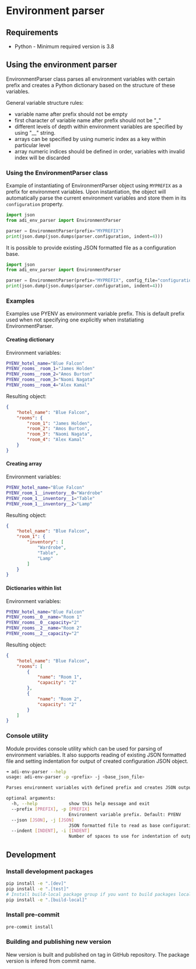 # Environment parser

## Requirements

* Python - Minimum required version is 3.8

## Using the environment parser

EnvironmentParser class parses all environment variables with certain prefix and
creates a Python dictionary based on the structure of these variables.

General variable structure rules:

* variable name after prefix should not be empty
* first character of variable name after prefix should not be "_"
* different levels of depth within environment variables are specified by using
  "__" string.
* arrays can be specified by using numeric index as a key within particular level
* array numeric indices should be defined in order, variables with invalid index
  will be discarded

### Using the EnvironmentParser class

Example of instantiating of EnvironmentParser object using `MYPREFIX` as a prefix
for environment variables. Upon instantiation, the object will automatically parse
the current environment variables and store them in its `configuration` property.

```python
import json
from adi_env_parser import EnvironmentParser

parser = EnvironmentParser(prefix="MYPREFIX")
print(json.dump(json.dumps(parser.configuration, indent=4)))
```

It is possible to provide existing JSON formatted file as a configuration base.

```python
import json
from adi_env_parser import EnvironmentParser

parser = EnvironmentParser(prefix="MYPREFIX", config_file="configuration.json")
print(json.dump(json.dumps(parser.configuration, indent=4)))
```

### Examples

Examples use PYENV as environment variable prefix. This is default prefix used
when not specifying one explicitly when instatiating EnvironmentParser.

#### Creating dictionary

Environment variables:

```sh
PYENV_hotel_name="Blue Falcon"
PYENV_rooms__room_1="James Holden"
PYENV_rooms__room_2="Amos Burton"
PYENV_rooms__room_3="Naomi Nagata"
PYENV_rooms__room_4="Alex Kamal"
```

Resulting object:

```json
{
    "hotel_name": "Blue Falcon",
    "rooms": {
        "room_1": "James Holden",
        "room_2": "Amos Burton",
        "room_3": "Naomi Nagata",
        "room_4": "Alex Kamal"
    }
}
```

#### Creating array

Environment variables:

```sh
PYENV_hotel_name="Blue Falcon"
PYENV_room_1__inventory__0="Wardrobe"
PYENV_room_1__inventory__1="Table"
PYENV_room_1__inventory__2="Lamp"
```

Resulting object:

```json
{
    "hotel_name": "Blue Falcon",
    "room_1": {
        "inventory": [
            "Wardrobe",
            "Table",
            "Lamp"
        ]
    }
}
```

#### Dictionaries within list

Environment variables:

```sh
PYENV_hotel_name="Blue Falcon"
PYENV_rooms__0__name="Room 1"
PYENV_rooms__0__capacity="2"
PYENV_rooms__2__name="Room 2"
PYENV_rooms__2__capacity="2"
```

Resulting object:

```json
{
    "hotel_name": "Blue Falcon",
    "rooms": [
        {
            "name": "Room 1",
            "capacity": "2"
        },
        {
            "name": "Room 2",
            "capacity": "2"
        }
    ]
}
```

### Console utility

Module provides console utility which can be used for parsing of environment
variables. It also supports reading of existing JSON formatted file and setting
indentation for output of created configuration JSON object.

```sh
➜ adi-env-parser --help
usage: adi-env-parser -p <prefix> -j <base_json_file>

Parses environment variables with defined prefix and creates JSON output from the parsed structure.

optional arguments:
  -h, --help            show this help message and exit
  --prefix [PREFIX], -p [PREFIX]
                        Environment variable prefix. Default: PYENV
  --json [JSON], -j [JSON]
                        JSON formatted file to read as base configuration
  --indent [INDENT], -i [INDENT]
                        Number of spaces to use for indentation of output JSON string
```

## Development

### Install development packages

```sh
pip install -e ".[dev]"
pip install -e ".[test]"
# Install build-local package group if you want to build packages locally
pip install -e ".[build-local]"
```

### Install pre-commit

```sh
pre-commit install
```

### Building and publishing new version

New version is built and published on tag in GitHub repository. The package version is infered from commit name.
